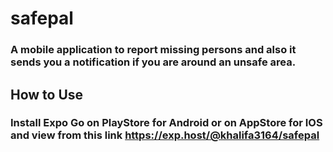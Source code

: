 # safepal
### A mobile application to report missing persons and also it sends you a notification if you are around an unsafe area.
## How to Use
### Install Expo Go on PlayStore for Android or on AppStore for IOS and view from this link https://exp.host/@khalifa3164/safepal
